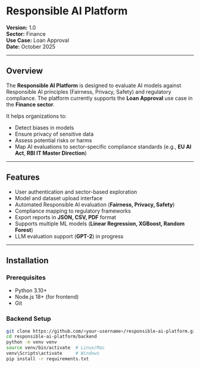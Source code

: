 # Responsible AI Platform

**Version:** 1.0  
**Sector:** Finance  
**Use Case:** Loan Approval  
**Date:** October 2025

---

## Overview
The **Responsible AI Platform** is designed to evaluate AI models against Responsible AI principles (Fairness, Privacy, Safety) and regulatory compliance. The platform currently supports the **Loan Approval** use case in the **Finance sector**.

It helps organizations to:  
- Detect biases in models  
- Ensure privacy of sensitive data  
- Assess potential risks or harms  
- Map AI evaluations to sector-specific compliance standards (e.g., **EU AI Act**, **RBI IT Master Direction**)  

---

## Features
- User authentication and sector-based exploration  
- Model and dataset upload interface  
- Automated Responsible AI evaluation (**Fairness, Privacy, Safety**)  
- Compliance mapping to regulatory frameworks  
- Export reports in **JSON, CSV, PDF** format  
- Supports multiple ML models (**Linear Regression, XGBoost, Random Forest**)  
- LLM evaluation support (**GPT-2**) in progress  

---

## Installation

### Prerequisites
- Python 3.10+  
- Node.js 18+ (for frontend)  
- Git  

### Backend Setup
```bash
git clone https://github.com/<your-username>/responsible-ai-platform.git
cd responsible-ai-platform/backend
python -m venv venv
source venv/bin/activate  # Linux/Mac
venv\Scripts\activate     # Windows
pip install -r requirements.txt
